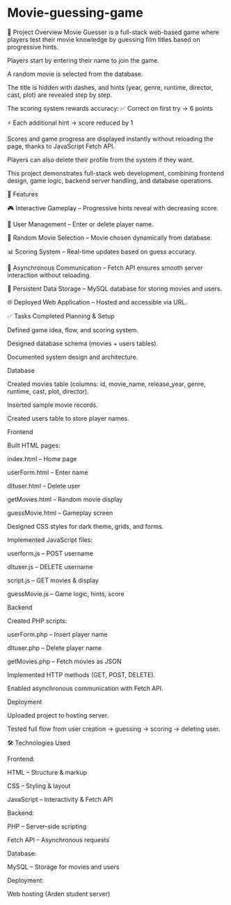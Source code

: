 # Movie-guessing-game
📌 Project Overview
Movie Guesser is a full-stack web-based game where players test their movie knowledge by guessing film titles based on progressive hints.

 Players start by entering their name to join the game.
 
 A random movie is selected from the database.
 
 The title is hidden with dashes, and hints (year, genre, runtime, director, cast, plot) are revealed step by step.
 
The scoring system rewards accuracy:
✅ Correct on first try → 6 points

⚡ Each additional hint → score reduced by 1

Scores and game progress are displayed instantly without reloading the page, thanks to JavaScript Fetch API.

Players can also delete their profile from the system if they want.

This project demonstrates full-stack web development, combining frontend design, game logic, backend server handling, and database operations.



🚀 Features

🎮 Interactive Gameplay – Progressive hints reveal with decreasing score.

📝 User Management – Enter or delete player name.

🎲 Random Movie Selection – Movie chosen dynamically from database.

📊 Scoring System – Real-time updates based on guess accuracy.

🔄 Asynchronous Communication – Fetch API ensures smooth server interaction without reloading.

📂 Persistent Data Storage – MySQL database for storing movies and users.

🌐 Deployed Web Application – Hosted and accessible via URL.



✅ Tasks Completed
Planning & Setup

 Defined game idea, flow, and scoring system.

 Designed database schema (movies + users tables).

 Documented system design and architecture.
 

Database

 Created movies table (columns: id, movie_name, release_year, genre, runtime, cast, plot, director).

 Inserted sample movie records.

 Created users table to store player names.


Frontend

 Built HTML pages:

index.html – Home page

userForm.html – Enter name

dltuser.html – Delete user

getMovies.html – Random movie display

guessMovie.html – Gameplay screen

 Designed CSS styles for dark theme, grids, and forms.
 
 Implemented JavaScript files:

userform.js – POST username

dltuser.js – DELETE username

script.js – GET movies & display

guessMovie.js – Game logic, hints, score


Backend

 Created PHP scripts:

userForm.php – Insert player name

dltuser.php – Delete player name

getMovies.php – Fetch movies as JSON

 Implemented HTTP methods (GET, POST, DELETE).

 Enabled asynchronous communication with Fetch API.

Deployment


 Uploaded project to hosting server.

 Tested full flow from user creation → guessing → scoring → deleting user.

 

🛠️ Technologies Used

Frontend:

HTML – Structure & markup

CSS – Styling & layout

JavaScript – Interactivity & Fetch API

Backend:

PHP – Server-side scripting

Fetch API – Asynchronous requests

Database:

MySQL – Storage for movies and users

Deployment:

Web hosting (Arden student server)
